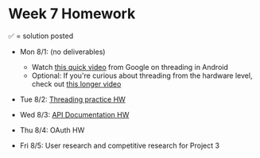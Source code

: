 # Week 7 Homework

&#x2705; = solution posted

- Mon 8/1: (no deliverables)
  - Watch [this quick video](https://youtu.be/qk5F6Bxqhr4?list=PLWz5rJ2EKKc9CBxr3BVjPTPoDPLdPIFCE) from Google on threading in Android
  - Optional: If you're curious about threading from the hardware level, check out [this longer video](https://youtu.be/hsERPf9k54U)
       

- Tue 8/2: [Threading practice HW](https://github.com/ga-adi-nyc/Threading-Practice-HW)


- Wed 8/3: [API Documentation HW](https://github.com/ga-adi-nyc/API-Documentation-HW)


- Thu 8/4: OAuth HW


- Fri 8/5: User research and competitive research for Project 3

